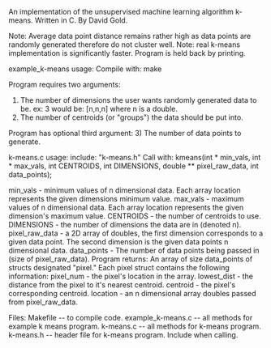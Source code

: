 An implementation of the unsupervised machine learning algorithm k-means.
Written in C.
By David Gold.

Note: Average data point distance remains rather high as data points are randomly generated therefore do not cluster well.
Note: real k-means implementation is significantly faster. Program is held back by printing.

example_k-means usage:
  Compile with:
  make

  Program requires two arguments:
  1) The number of dimensions the user wants randomly generated data to be.
    ex: 3 would be: [n,n,n] where n is a double.
  2) The number of centroids (or "groups") the data should be put into.

  Program has optional third argument:
  3) The number of data points to generate.

k-means.c usage:
include:
"k-means.h"
Call with:
  kmeans(int * min_vals, int * max_vals, int CENTROIDS, int DIMENSIONS, double ** pixel_raw_data, int data_points);

  min_vals - minimum values of n dimensional data. Each array location represents the
  given dimensions minimum value.
  max_vals - maximum values of n dimensional data. Each array location represents the
  given dimension's maximum value.
  CENTROIDS - the number of centroids to use.
  DIMENSIONS - the number of dimensions the data are in (denoted n).
  pixel_raw_data - a 2D array of doubles, the first dimension corresponds to a given data point. The second dimension is the given data points n dimensional data.
  data_points - The number of data points being passed in (size of pixel_raw_data).
Program returns:
  An array of size data_points of structs designated "pixel." Each pixel struct contains the following information:
  pixel_num - the pixel's location in the array.
  lowest_dist - the distance from the pixel to it's nearest centroid.
  centroid - the pixel's corresponding centroid.
  location - an n dimensional array doubles passed from pixel_raw_data.

Files:
Makefile -- to compile code.
example_k-means.c -- all methods for example k means program.
k-means.c -- all methods for k-means program.
k-means.h -- header file for k-means program. Include when calling.

